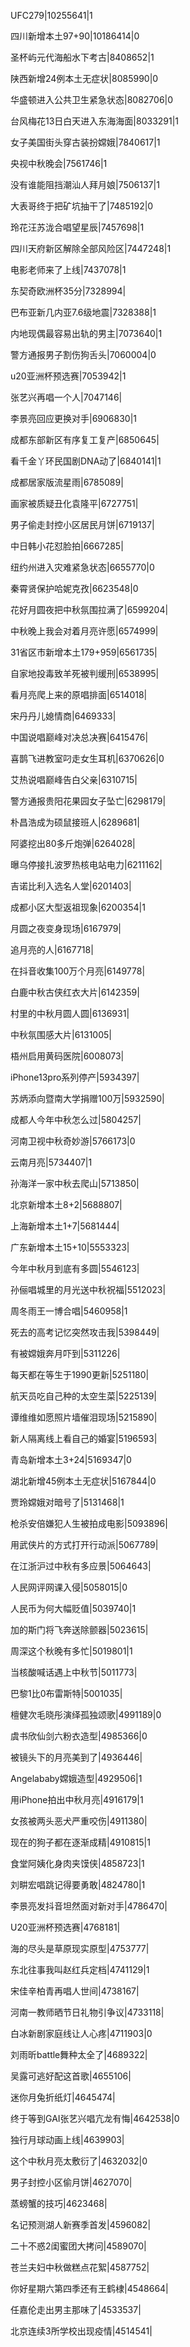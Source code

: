 UFC279|10255641|1

四川新增本土97+90|10186414|0

圣杯屿元代海船水下考古|8408652|1

陕西新增24例本土无症状|8085990|0

华盛顿进入公共卫生紧急状态|8082706|0

台风梅花13日白天进入东海海面|8033291|1

女子美国街头穿古装扮嫦娥|7840617|1

央视中秋晚会|7561746|1

没有谁能阻挡潮汕人拜月娘|7506137|1

大表哥终于把矿坑抽干了|7485192|0

玲花汪苏泷合唱望星辰|7457698|1

四川天府新区解除全部风险区|7447248|1

电影老师来了上线|7437078|1

东契奇欧洲杯35分|7328994|

巴布亚新几内亚7.6级地震|7328388|1

内地现偶最容易出轨的男主|7073640|1

警方通报男子割伤狗舌头|7060004|0

u20亚洲杯预选赛|7053942|1

张艺兴再唱一个人|7047146|

李景亮回应更换对手|6906830|1

成都东部新区有序复工复产|6850645|

看千金丫环民国剧DNA动了|6840141|1

成都居家版流星雨|6785089|

画家被质疑丑化袁隆平|6727751|

男子偷走封控小区居民月饼|6719137|

中日韩小花怼脸拍|6667285|

纽约州进入灾难紧急状态|6655770|0

秦霄贤保护哈妮克孜|6623548|0

花好月圆夜把中秋氛围拉满了|6599204|

中秋晚上我会对着月亮许愿|6574999|

31省区市新增本土179+959|6561735|

自家地投毒致羊死被判缓刑|6538995|

看月亮爬上来的原唱排面|6514018|

宋丹丹儿媳情商|6469333|

中国说唱巅峰对决总决赛|6415476|

喜鹊飞进教室叼走女生耳机|6370626|0

艾热说唱巅峰告白父亲|6310715|

警方通报贵阳花果园女子坠亡|6298179|

朴昌浩成为硕鼠接班人|6289681|

阿婆挖出80多斤炮弹|6264028|

曝乌停接扎波罗热核电站电力|6211162|

吉诺比利入选名人堂|6201403|

成都小区大型返祖现象|6200354|1

月圆之夜变身现场|6167979|

追月亮的人|6167718|

在抖音收集100万个月亮|6149778|

白鹿中秋古侠红衣大片|6142359|

村里的中秋月圆人圆|6136931|

中秋氛围感大片|6131005|

梧州启用黄码医院|6008073|

iPhone13pro系列停产|5934397|

苏炳添向暨南大学捐赠100万|5932590|

成都人今年中秋怎么过|5804257|

河南卫视中秋奇妙游|5766173|0

云南月亮|5734407|1

孙海洋一家中秋去爬山|5713850|

北京新增本土8+2|5688807|

上海新增本土1+7|5681444|

广东新增本土15+10|5553323|

今年中秋月到底有多圆|5546123|

孙俪唱城里的月光送中秋祝福|5512023|

周冬雨王一博合唱|5460958|1

死去的高考记忆突然攻击我|5398449|

有被嫦娥奔月吓到|5311226|

每天都在等生于1990更新|5251180|

航天员吃自己种的太空生菜|5225139|

谭维维如愿照片墙催泪现场|5215890|

新人隔离线上看自己的婚宴|5196593|

青岛新增本土3+24|5169347|0

湖北新增45例本土无症状|5167844|0

贾玲嫦娥对暗号了|5131468|1

枪杀安倍嫌犯人生被拍成电影|5093896|

用武侠片的方式打开行动派|5067789|

在江浙沪过中秋有多应景|5064643|

人民网评网课入侵|5058015|0

人民币为何大幅贬值|5039740|1

加的斯门将飞奔送除颤器|5023615|

周深这个秋晚有多忙|5019801|1

当核酸喊话遇上中秋节|5011773|

巴黎1比0布雷斯特|5001035|

檀健次毛晓彤演绎孤独颂歌|4991189|0

虞书欣仙剑六粉衣造型|4985366|0

被镜头下的月亮美到了|4936446|

Angelababy嫦娥造型|4929506|1

用iPhone拍出中秋月亮|4916179|1

女孩被两头恶犬严重咬伤|4911380|

现在的狗子都在逐渐成精|4910815|1

食堂阿姨化身肉夹馍侠|4858723|1

刘畊宏唱跳记得要勇敢|4824780|1

李景亮发抖音坦然面对新对手|4786470|

U20亚洲杯预选赛|4768181|

海的尽头是草原现实原型|4753777|

东北往事我叫赵红兵定档|4741129|1

宋佳辛柏青再唱人世间|4738167|

河南一教师晒节日礼物引争议|4733118|

白冰新剧家庭线让人心疼|4711903|0

刘雨昕battle舞种太全了|4689322|

吴露可逃好配这首歌|4655106|

迷你月兔折纸灯|4645474|

终于等到GAI张艺兴唱亢龙有悔|4642538|0

独行月球动画上线|4639903|

这个中秋月亮太敷衍了|4632032|0

男子封控小区偷月饼|4627070|

蒸螃蟹的技巧|4623468|

名记预测湖人新赛季首发|4596082|

二十不惑2闺蜜团大拷问|4589070|

苍兰夫妇中秋做糕点花絮|4587752|

你好星期六第四季还有王鹤棣|4548664|

任嘉伦走出男主那味了|4533537|

北京连续3所学校出现疫情|4514541|

